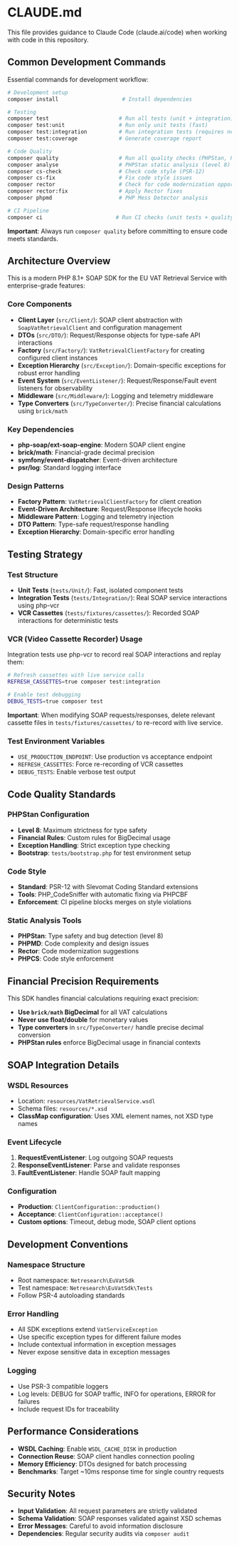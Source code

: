 # CLAUDE.md

This file provides guidance to Claude Code (claude.ai/code) when working with code in this repository.

## Common Development Commands

Essential commands for development workflow:

```bash
# Development setup
composer install                    # Install dependencies

# Testing
composer test                      # Run all tests (unit + integration)
composer test:unit                 # Run only unit tests (fast)
composer test:integration          # Run integration tests (requires network or VCR cassettes)
composer test:coverage             # Generate coverage report

# Code Quality
composer quality                   # Run all quality checks (PHPStan, PHPCS, PHPMD, Rector)
composer analyse                   # PHPStan static analysis (level 8)
composer cs-check                  # Check code style (PSR-12)
composer cs-fix                    # Fix code style issues
composer rector                    # Check for code modernization opportunities
composer rector:fix                # Apply Rector fixes
composer phpmd                     # PHP Mess Detector analysis

# CI Pipeline
composer ci                       # Run CI checks (unit tests + quality)
```

**Important**: Always run `composer quality` before committing to ensure code meets standards.

## Architecture Overview

This is a modern PHP 8.1+ SOAP SDK for the EU VAT Retrieval Service with enterprise-grade features:

### Core Components

- **Client Layer** (`src/Client/`): SOAP client abstraction with `SoapVatRetrievalClient` and configuration management
- **DTOs** (`src/DTO/`): Request/Response objects for type-safe API interactions
- **Factory** (`src/Factory/`): `VatRetrievalClientFactory` for creating configured client instances
- **Exception Hierarchy** (`src/Exception/`): Domain-specific exceptions for robust error handling
- **Event System** (`src/EventListener/`): Request/Response/Fault event listeners for observability
- **Middleware** (`src/Middleware/`): Logging and telemetry middleware
- **Type Converters** (`src/TypeConverter/`): Precise financial calculations using `brick/math`

### Key Dependencies

- **php-soap/ext-soap-engine**: Modern SOAP client engine
- **brick/math**: Financial-grade decimal precision
- **symfony/event-dispatcher**: Event-driven architecture
- **psr/log**: Standard logging interface

### Design Patterns

- **Factory Pattern**: `VatRetrievalClientFactory` for client creation
- **Event-Driven Architecture**: Request/Response lifecycle hooks
- **Middleware Pattern**: Logging and telemetry injection
- **DTO Pattern**: Type-safe request/response handling
- **Exception Hierarchy**: Domain-specific error handling

## Testing Strategy

### Test Structure
- **Unit Tests** (`tests/Unit/`): Fast, isolated component tests
- **Integration Tests** (`tests/Integration/`): Real SOAP service interactions using php-vcr
- **VCR Cassettes** (`tests/fixtures/cassettes/`): Recorded SOAP interactions for deterministic tests

### VCR (Video Cassette Recorder) Usage
Integration tests use php-vcr to record real SOAP interactions and replay them:

```bash
# Refresh cassettes with live service calls
REFRESH_CASSETTES=true composer test:integration

# Enable test debugging
DEBUG_TESTS=true composer test
```

**Important**: When modifying SOAP requests/responses, delete relevant cassette files in `tests/fixtures/cassettes/` to re-record with live service.

### Test Environment Variables
- `USE_PRODUCTION_ENDPOINT`: Use production vs acceptance endpoint
- `REFRESH_CASSETTES`: Force re-recording of VCR cassettes
- `DEBUG_TESTS`: Enable verbose test output

## Code Quality Standards

### PHPStan Configuration
- **Level 8**: Maximum strictness for type safety
- **Financial Rules**: Custom rules for BigDecimal usage
- **Exception Handling**: Strict exception type checking
- **Bootstrap**: `tests/bootstrap.php` for test environment setup

### Code Style
- **Standard**: PSR-12 with Slevomat Coding Standard extensions
- **Tools**: PHP_CodeSniffer with automatic fixing via PHPCBF
- **Enforcement**: CI pipeline blocks merges on style violations

### Static Analysis Tools
- **PHPStan**: Type safety and bug detection (level 8)
- **PHPMD**: Code complexity and design issues
- **Rector**: Code modernization suggestions
- **PHPCS**: Code style enforcement

## Financial Precision Requirements

This SDK handles financial calculations requiring exact precision:

- **Use `brick/math` BigDecimal** for all VAT calculations
- **Never use float/double** for monetary values
- **Type converters** in `src/TypeConverter/` handle precise decimal conversion
- **PHPStan rules** enforce BigDecimal usage in financial contexts

## SOAP Integration Details

### WSDL Resources
- Location: `resources/VatRetrievalService.wsdl`
- Schema files: `resources/*.xsd`
- **ClassMap configuration**: Uses XML element names, not XSD type names

### Event Lifecycle
1. **RequestEventListener**: Log outgoing SOAP requests
2. **ResponseEventListener**: Parse and validate responses
3. **FaultEventListener**: Handle SOAP fault mapping

### Configuration
- **Production**: `ClientConfiguration::production()`
- **Acceptance**: `ClientConfiguration::acceptance()` 
- **Custom options**: Timeout, debug mode, SOAP client options

## Development Conventions

### Namespace Structure
- Root namespace: `Netresearch\EuVatSdk`
- Test namespace: `Netresearch\EuVatSdk\Tests`
- Follow PSR-4 autoloading standards

### Error Handling
- All SDK exceptions extend `VatServiceException`
- Use specific exception types for different failure modes
- Include contextual information in exception messages
- Never expose sensitive data in exception messages

### Logging
- Use PSR-3 compatible loggers
- Log levels: DEBUG for SOAP traffic, INFO for operations, ERROR for failures
- Include request IDs for traceability

## Performance Considerations

- **WSDL Caching**: Enable `WSDL_CACHE_DISK` in production
- **Connection Reuse**: SOAP client handles connection pooling
- **Memory Efficiency**: DTOs designed for batch processing
- **Benchmarks**: Target ~10ms response time for single country requests

## Security Notes

- **Input Validation**: All request parameters are strictly validated
- **Schema Validation**: SOAP responses validated against XSD schemas
- **Error Messages**: Careful to avoid information disclosure
- **Dependencies**: Regular security audits via `composer audit`
